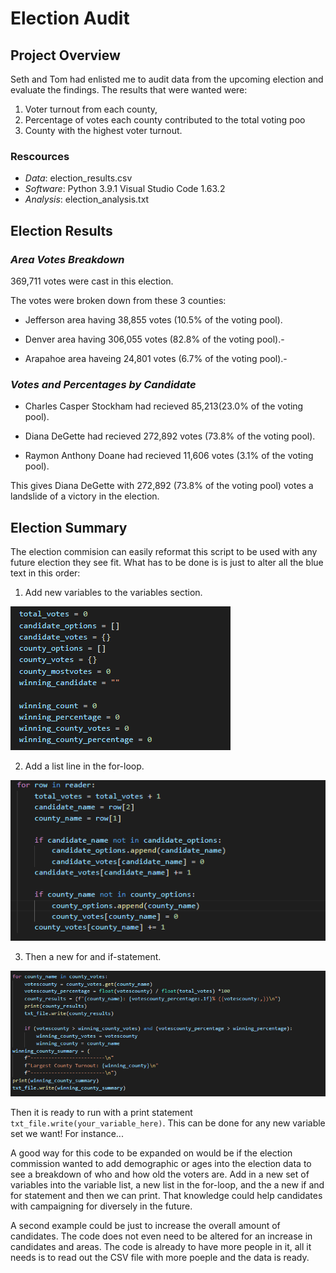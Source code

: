 # Election Audit

## Project Overview
Seth and Tom had enlisted me to audit data from the upcoming election and evaluate the findings. The results that were wanted were: 
1. Voter turnout from each county,
2. Percentage of votes each county contributed to the total voting poo
3. County with the highest voter turnout.

### Rescources
- *Data*: election_results.csv
- *Software*: Python 3.9.1
	    Visual Studio Code 1.63.2
- *Analysis*: election_analysis.txt

## Election Results

### *Area Votes Breakdown*

369,711 votes were cast in this election.

The votes were broken down from these 3 counties:

* Jefferson area having 38,855 votes (10.5% of the voting pool).

* Denver area having 306,055 votes (82.8% of the voting pool).-

* Arapahoe area haveing 24,801 votes (6.7% of the voting pool).-

### *Votes and Percentages by Candidate*

* Charles Casper Stockham had recieved 85,213(23.0% of the voting pool).

* Diana DeGette had recieved 272,892 votes (73.8% of the voting pool).

* Raymon Anthony Doane had recieved 11,606 votes (3.1% of the voting pool).

This gives Diana DeGette with 272,892 (73.8% of the voting pool) votes a landslide of a victory in the election.

## Election Summary
The election commision can easily reformat this script to be used with any future election they see fit. What has to be done is is just to alter all the blue text in this order:

1. Add new variables to the variables section.

![Variables_pull.PNG](https://github.com/Cyber-Wolfe/ElectionAudit/blob/main/Script_Screenshots/Variables_pull.PNG)

2. Add a list line in the for-loop.

![Row_reader](https://github.com/Cyber-Wolfe/ElectionAudit/blob/main/Script_Screenshots/Row_reader.PNG)

3. Then a new for and if-statement.

![for_block](https://github.com/Cyber-Wolfe/ElectionAudit/blob/main/Script_Screenshots/for_block.PNG)

Then it is ready to run with a print statement `txt_file.write(your_variable_here)`. This can be done for any new variable set we want! For instance...

A good way for this code to be expanded on would be if the election commission wanted to add demographic or ages into the election data to see a breakdown of who and how old the voters are. Add in a new set of variables into the variable list, a new list in the for-loop, and the a new if and for statement and then we can print.  That knowledge could help candidates with campaigning for diversely in the future.

A second example could be just to increase the overall amount of candidates. The code does not even need to be altered for an increase in candidates and areas.  The code is already to have more people in it, all it needs is to read out the CSV file with more poeple and the data is ready.
